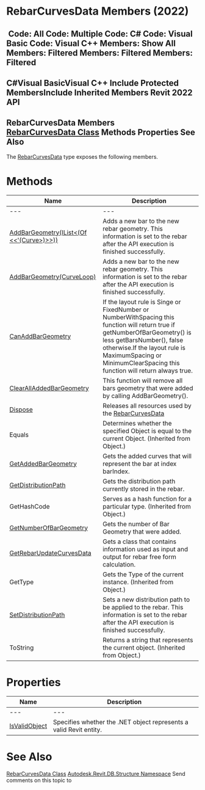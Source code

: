 # RebarCurvesData Members (2022)

﻿
 Code: All Code: Multiple Code: C# Code: Visual Basic Code: Visual C++  Members: Show All Members: Filtered Members: Filtered Members: Filtered   
---  
C#Visual BasicVisual C++
Include Protected MembersInclude Inherited Members
Revit 2022 API  
---  
RebarCurvesData Members  
[RebarCurvesData Class](71996f44-c8f9-7695-ccb9-efae09726c9c.md "RebarCurvesData Class") Methods Properties See Also  
---  
The [RebarCurvesData](71996f44-c8f9-7695-ccb9-efae09726c9c.md "RebarCurvesData Class") type exposes the following members.
# Methods
| Name | Description |
| --- | --- |
| --- | --- | --- |
| [AddBarGeometry(IList<(Of <<'(Curve>)>>))](670a749b-0189-50dd-a019-1f7c876aef2f.md "AddBarGeometry Method \(IList\(Curve\)\)") | Adds a new bar to the new rebar geometry. This information is set to the rebar after the API execution is finished successfully. |
| [AddBarGeometry(CurveLoop)](86eac3b9-d2af-68c8-bdba-f8e8c8d79624.md "AddBarGeometry Method \(CurveLoop\)") | Adds a new bar to the new rebar geometry. This information is set to the rebar after the API execution is finished successfully. |
| [CanAddBarGeometry](a7ffdbd4-6702-2c77-eedc-bf03e60663c0.md "CanAddBarGeometry Method") | If the layout rule is Singe or FixedNumber or NumberWithSpacing this function will return true if getNumberOfBarGeometry() is less getBarsNumber(), false otherwise.If the layout rule is MaximumSpacing or MinimumClearSpacing this function will return always true. |
| [ClearAllAddedBarGeometry](9d7a1671-2d14-5dc7-b488-b597e8318e5d.md "ClearAllAddedBarGeometry Method") | This function will remove all bars geometry that were added by calling AddBarGeometry(). |
| [Dispose](58cb8d3e-f37d-aa90-bb86-7faec1c4e638.md "Dispose Method") | Releases all resources used by the [RebarCurvesData](71996f44-c8f9-7695-ccb9-efae09726c9c.md "RebarCurvesData Class") |
| Equals | Determines whether the specified Object is equal to the current Object. (Inherited from Object.) |
| [GetAddedBarGeometry](c9c202d7-a7b6-32f7-440e-db2377853754.md "GetAddedBarGeometry Method") | Gets the added curves that will represent the bar at index barIndex. |
| [GetDistributionPath](5067a5af-283a-032f-1724-b2bf1c8628c9.md "GetDistributionPath Method") | Gets the distribution path currently stored in the rebar. |
| GetHashCode | Serves as a hash function for a particular type.  (Inherited from Object.) |
| [GetNumberOfBarGeometry](cd4e016b-6301-31f7-6c37-660a35a6b688.md "GetNumberOfBarGeometry Method") | Gets the number of Bar Geometry that were added. |
| [GetRebarUpdateCurvesData](89fe31e2-42bb-7a25-caa3-6254b0105173.md "GetRebarUpdateCurvesData Method") | Gets a class that contains information used as input and output for rebar free form calculation. |
| GetType | Gets the Type of the current instance. (Inherited from Object.) |
| [SetDistributionPath](7d542d46-cedc-9a45-bb83-47be487640cf.md "SetDistributionPath Method") | Sets a new distribution path to be applied to the rebar. This information is set to the rebar after the API execution is finished successfully. |
| ToString | Returns a string that represents the current object. (Inherited from Object.) |

# Properties
| Name | Description |
| --- | --- |
| --- | --- | --- |
| [IsValidObject](d81bf889-02c0-38c7-f01e-55d8c5817575.md "IsValidObject Property") | Specifies whether the .NET object represents a valid Revit entity. |

# See Also
[RebarCurvesData Class](71996f44-c8f9-7695-ccb9-efae09726c9c.md "RebarCurvesData Class")
[Autodesk.Revit.DB.Structure Namespace](d586b341-f687-9d90-e96d-255806b7d4fc.md "Autodesk.Revit.DB.Structure Namespace")
Send comments on this topic to 